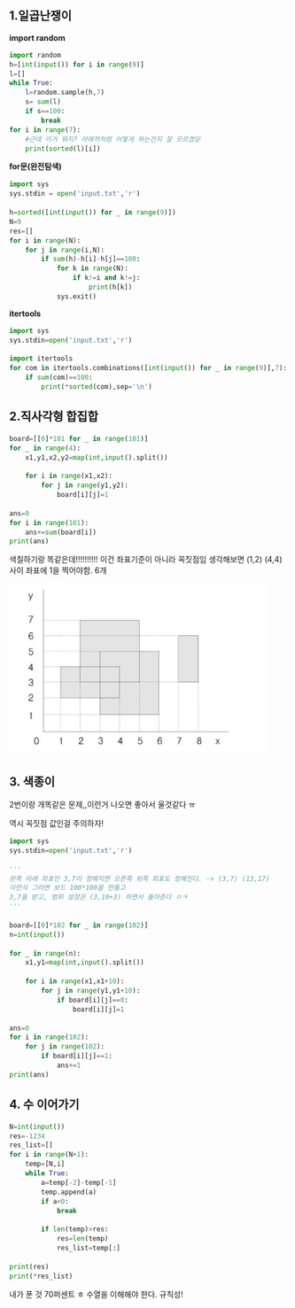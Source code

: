 ## 1.일곱난쟁이

**import random**

```python
import random
h=[int(input()) for i in range(9)]
l=[]
while True:
    l=random.sample(h,7)
    s= sum(l)
    if s==100:
        break
for i in range(7):
    #근데 이거 뭐지? 아래꺼처럼 어떻게 하는건지 잘 모르겠당
    print(sorted(l)[i])
```



**for문(완전탐색)**

```python
import sys
sys.stdin = open('input.txt','r')

h=sorted([int(input()) for _ in range(9)])
N=9
res=[]
for i in range(N):
    for j in range(i,N):
        if sum(h)-h[i]-h[j]==100:
            for k in range(N):
                if k!=i and k!=j:
                    print(h[k])
            sys.exit()
```



**itertools**

```python
import sys
sys.stdin=open('input.txt','r')

import itertools
for com in itertools.combinations([int(input()) for _ in range(9)],7):
    if sum(com)==100:
        print(*sorted(com),sep='\n')
```



## 2.직사각형 합집합



```python
board=[[0]*101 for _ in range(101)]
for _ in range(4):
    x1,y1,x2,y2=map(int,input().split())

    for i in range(x1,x2):
        for j in range(y1,y2):
            board[i][j]=1
            
ans=0
for i in range(101):
    ans+=sum(board[i])
print(ans)
```

색칠하기랑 똑같은데!!!!!!!!!! 이건 좌표기준이 아니라 꼭짓점임 생각해보면 (1,2) (4,4) 사이 좌표에 1을 찍어야함. 6개

![image-20200922230405995](IM대비.assets/image-20200922230405995.png)





## 3. 색종이

2번이랑 개똑같은 문제,,이런거 나오면 좋아서 울것같다 ㅠ 

역시 꼭짓점 값인걸 주의하자! 

```python
import sys
sys.stdin=open('input.txt','r')

'''
왼쪽 아래 좌표인 3,7이 정해지면 오른쪽 위쪽 좌표도 정해진다. -> (3,7) (13,17)
이런식 그러면 보드 100*100을 만들고
3,7을 받고, 범위 설정은 (3,10+3) 하면서 돌아준다 ㅇㅋ
'''

board=[[0]*102 for _ in range(102)]
n=int(input())

for _ in range(n):
    x1,y1=map(int,input().split())

    for i in range(x1,x1+10):
        for j in range(y1,y1+10):
            if board[i][j]==0:
                board[i][j]=1

ans=0
for i in range(102):
    for j in range(102):
        if board[i][j]==1:
            ans+=1
print(ans)

```



## 4. 수 이어가기

```python
N=int(input())
res=-1234
res_list=[]
for i in range(N+1):
    temp=[N,i]
    while True:
        a=temp[-2]-temp[-1]
        temp.append(a)
        if a<0:
            break

        if len(temp)>res:
            res=len(temp)
            res_list=temp[:]

print(res)
print(*res_list)
```

내가 푼 것 70퍼센트 ㅎ 수열을 이해해야 한다. 규칙성! 